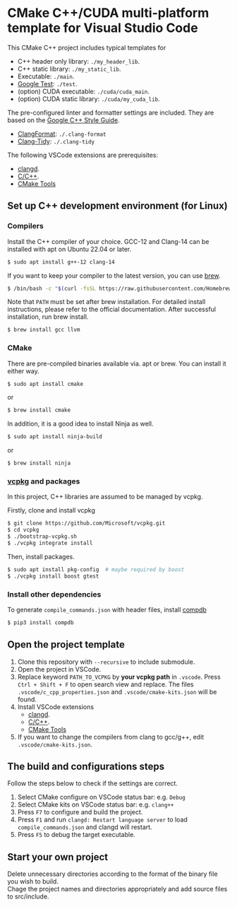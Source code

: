 # CMake C++/CUDA multi-platform template for Visual Studio Code

This CMake C++ project includes typical templates for

*   C++ header only library: `./my_header_lib`.
*   C++ static library: `./my_static_lib`.
*   Executable: `./main`.
*   [Google Test](https://github.com/google/googletest): `./test`.
*   (option) CUDA executable: `./cuda/cuda_main`.
*   (option) CUDA static library: `./cuda/my_cuda_lib`.

The pre-configured linter and formatter settings are included. They are based on the [Google C++ Style Guide](https://google.github.io/styleguide/cppguide.html).

*   [ClangFormat](https://clang.llvm.org/docs/ClangFormat.html): `./.clang-format`
*   [Clang-Tidy](https://clang.llvm.org/extra/clang-tidy/): `./.clang-tidy`

The following VSCode extensions are prerequisites:

*   [clangd](https://marketplace.visualstudio.com/items?itemName=llvm-vs-code-extensions.vscode-clangd).
*   [C/C++](https://marketplace.visualstudio.com/items?itemName=ms-vscode.cpptools).
*   [CMake Tools](https://marketplace.visualstudio.com/items?itemName=ms-vscode.cmake-tools)

## Set up C++ development environment (for Linux)

### Compilers

Install the C++ compiler of your choice. GCC-12 and Clang-14 can be installed with apt on Ubuntu 22.04 or later.

```bash
$ sudo apt install g++-12 clang-14
```

If you want to keep your compiler to the latest version, you can use [brew](https://brew.sh/).

```bash
$ /bin/bash -c "$(curl -fsSL https://raw.githubusercontent.com/Homebrew/install/HEAD/install.sh)"
```

Note that `PATH` must be set after brew installation. For detailed install instructions, please refer to the official documentation. After successful installation, run brew install.

```bash
$ brew install gcc llvm
```

### CMake

There are pre-compiled binaries available via. apt or brew. You can install it either way.

```bash
$ sudo apt install cmake
```

or

```bash
$ brew install cmake
```

In addition, it is a good idea to install Ninja as well.

```bash
$ sudo apt install ninja-build
```

or

```bash
$ brew install ninja
```

### [vcpkg](https://github.com/microsoft/vcpkg) and packages

In this project, C++ libraries are assumed to be managed by vcpkg.

Firstly, clone and install vcpkg

```bash
$ git clone https://github.com/Microsoft/vcpkg.git
$ cd vcpkg
$ ./bootstrap-vcpkg.sh
$ ./vcpkg integrate install
```

Then, install packages.

```bash
$ sudo apt install pkg-config  # maybe required by boost
$ ./vcpkg install boost gtest
```

### Install other dependencies

To generate `compile_commands.json` with header files, install [compdb](https://github.com/Sarcasm/compdb)

```bash
$ pip3 install compdb
```

## Open the project template

1.  Clone this repository with `--recursive` to include submodule.
2.  Open the project in VSCode.
3.  Replace keyword `PATH_TO_VCPKG` by **your vcpkg path** in `.vscode`. Press `Ctrl + Shift + F` to open search view and replace. The files `.vscode/c_cpp_properties.json` and `.vscode/cmake-kits.json` will be found.
4.  Install VSCode extensions
    *   [clangd](https://marketplace.visualstudio.com/items?itemName=llvm-vs-code-extensions.vscode-clangd).
    *   [C/C++](https://marketplace.visualstudio.com/items?itemName=ms-vscode.cpptools).
    *   [CMake Tools](https://marketplace.visualstudio.com/items?itemName=ms-vscode.cmake-tools)
5.  If you want to change the compilers from clang to gcc/g++, edit `.vscode/cmake-kits.json`.

## The build and configurations steps

Follow the steps below to check if the settings are correct.

1.  Select CMake configure on VSCode status bar: e.g. `Debug`
1.  Select CMake kits on VSCode status bar: e.g. `clang++`
1.  Press `F7` to configure and build the project.
1.  Press `F1` and run `clangd: Restart language server` to load `compile_commands.json` and clangd will restart.
1.  Press `F5` to debug the target executable.

## Start your own project

Delete unnecessary directories according to the format of the binary file you wish to build.  
Chage the project names and directories appropriately and add source files to src/include.
